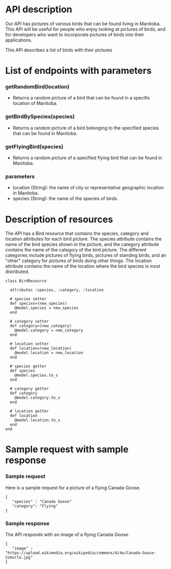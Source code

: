 # API description

Our API has pictures of various birds that can be found living in Manitoba. This API will be useful for people who enjoy looking at pictures of birds, and for developers who want to incorporate pictures of birds into their applications.

This API describes a list of birds with their pictures 

# List of endpoints with parameters
### getRandomBird(location)
 - Returns a random picture of a bird that can be found in a specific location of Manitoba.
### getBirdBySpecies(species)
 - Returns a random picture of a bird belonging to the specified species that can be found in Manitoba.
### getFlyingBird(species)
 - Returns a random picture of a specified flying bird that can be found in Manitoba.
### parameters
 - location (String): the name of city or representative geographic location in Manitoba.
 - species (String): the name of the species of birds. 
# Description of resources

The API has a Bird resource that contains the species, category and location attributes for each bird picture. The species attribute contains the name of the bird species shown in the picture, and the category attribute contains the name of the category of the bird picture. The different categories include pictures of flying birds, pictures of standing birds, and an "other" category for pictures of birds doing other things. The location attribute contains the name of the location where the bird species is most distributed.

```
class BirdResource

  attributes :species, :category, :location

  # species setter
  def species=(new_species)
    @model.species = new_species
  end
  
  # category setter
  def category=(new_category)
    @model.category = new_category
  end
  
  # location setter
  def location=(new_location)
    @model.location = new_location
  end
  
  # species getter
  def species
    @model.species.to_s
  end
  
  # category getter
  def category
    @model.category.to_s
  end
  
  # location getter
  def location
    @model.location.to_s
  end
end
```

# Sample request with sample response
### Sample request
Here is a sample request for a picture of a flying Canada Goose.

```
{
   "species" : "Canada Goose"
   "category": "Flying"
}
```
### Sample response
The API responds with an image of a flying Canada Goose.
```
{
   "image" : "https://upload.wikimedia.org/wikipedia/commons/4/4e/Canada-Goose-Szmurlo.jpg"
}
```


